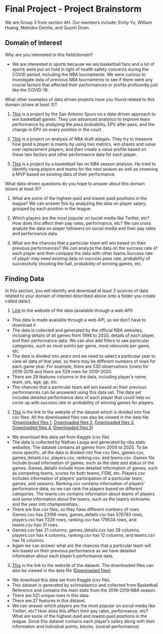 # Final Project - Project Brainstorm

 We are Group 3 from section AH. Our members include:
 Emily Yu, William Huang, Mekides Demile, and Quynh Doan.

 ## Domain of interest

 Why are you interested in this field/domain?
 - We are interested in sports because we are basketball fans and a lot of sports were put on hold in light of health safety concerns during the COVID period, including the NBA tournaments. We were curious to investigate data of previous NBA tournaments to see if there were any crucial factors that affected their performances or profits profoundly just like the COVID-19.


 What other examples of data driven projects have you found related to this domain (share at least 3)?

 1. [This](https://digital.hbs.edu/platform-digit/submission/san-antonio-spurs-data-driven-approach-to-win-games/) is a project by the San Antonio Spurs on a data-driven approach to win basketball games. They use advanced analytics to improve team performance by analyzing the pass probability, EPV after pass, and the change in EPV on every position in the court.

 2. [This](https://www.stat.berkeley.edu/~aldous/157/Old_Projects/spurs.html) is a project on analysis of NBA draft adages. They try to measure how good a player is mainly by using two metrics, win shares and value over replacement players, and then create a value profile based on these two factors and other performance data for each player.

 3. [This](https://nycdatascience.com/blog/student-works/2020-nba-season-analysis/) is a project by a basketball fan on NBA season analysis. He tried to identify rising players and teams for the next season as well as crowning a MVP based on existing data of their performance.

What data-driven questions do you hope to answer about this domain (share at least 3)?

1. What are some of the highest-paid and lowest-paid positions in the league? We can answer this by analyzing the data on player salary, grouped by each position in the league.

2. Which players are the most popular on social media like Twitter, etc? How does this affect their pay rates, performance, etc? We can cross analyze the data on player followers on social media and their pay rates and performance data.

3. What are the chances that a particular team will win based on their previous performances? We can analyze the data on the success rate of each player and then compare the data with other teams.Success rate of player may need existing data on success pass rate, probability of successfully shooting the ball, probability of winning games, etc.

## Finding Data
In this section, you will identify and download at least 3 sources of data related to your domain of interest described above (into a folder you create called data/).

1. [Link](https://www.nba.com/stats/players/traditional/?sort=PTS&dir=-1) to the website of the data (available through a web API)
- This data is made available through a web API, so we don’t have to download it
- The data is collected and generated by the official NBA websites, including details of all games from 1996 to 2020, details of each player, and their performance data. We can also add filters to see particular categories, such as most points per game, most rebounds per game, etc.
- The data is divided into years and we need to select a particular year to view all data of that year, so there may be different numbers of rows for each game year. For example, there are 530 observations (rows) for 2018-2019 and there are 529 rows for 2019-2020.
- There are 29 features columns in the data, including player’s name, team, pts, age, gp, etc.
- The chances that a particular team will win based on their previous performances can be answered using this data set. The data set includes detailed performance data of each player that could help us come up with success rate or probability of winning games for players.

2. [This](https://www.kaggle.com/nathanlauga/nba-games) is the link to the website of the dataset which is divided into five csv files. All the downloaded files can also be viewed in the data file
([Downloaded files 1](data/games.csv),
[Downloaded files 2](data/games_details.csv),
[Downloaded files 3](data/players.csv),
[Downloaded files 4](data/ranking.csv),
[Downloaded files 5](data/teams.csv))
- We download this data set from Kaggle (csv file)
- The data is collected by Nathan Lauga and generated by nba stats websites. The dataset contains all games from 2004 to 2020. To be more specific, all the data is divided into five csv files, games.csv, games_details.csv, players.csv, ranking.csv, and teams.csv. Games file include broad information of games, such as the date and status of the games. Games_details include more detailed information of games, such as competing teams, scores for both teams, FGM, etc. Players.csv includes information of players’ participation of a particular team, games, and seasons. Ranking.csv contains information of players' performance data, so we can rank the players based on different categories. The teams.csv contains information about teams of players and some information about the teams, such as the team’s nickname and the year into championships.
- There are five csv files, so they have different numbers of rows. Games.csv has 23196 rows, games_details.csv has 576783 rows, players.csv has 7229 rows, ranking.csv has 179534 rows, and teams.csv has 31 rows.
- Games.csv has 21 columns, games_details.csv has 28 columns, players.csv has 4 columns, ranking.csv has 12 columns, and teams.csv has 14 columns.
- Again we can answer what are the chances that a particular team will win based on their previous performance as we have detailed information about each player’s performance data.

3. [This](https://www.kaggle.com/schmadam97/nba-regular-season-stats-20182019) is the link to the website of the dataset. The downloaded files can also be viewed in the data file ([Downloaded files](data/nbastats2018-2019.csv))
- We download this data set from Kaggle (csv file).
- This dataset is generated by schmadamco and collected from Basketball Reference and contains the main stats from the 2018-2019 NBA season.
- There are 521 unique rows in this data.
- There are 27 features in this dataset.
- We can answer which players are the most popular on social media like Twitter, etc? How does this affect their pay rates, performance, etc? What are some of the highest-paid and lowest-paid positions in the league. Since this dataset contains each player’s salary along with their information and individual points, blocks, (overall performance).
